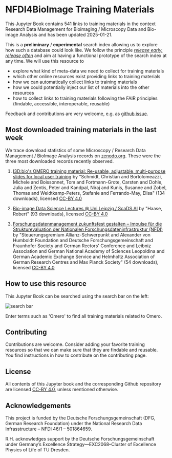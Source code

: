 # NFDI4BioImage Training Materials

This Jupyter Book contains 541 links to training materials in the context Research Data Management for Bioimaging / Microscopy Data and Bio-image Analysis and has been updated 2025-01-21.

This is a **preliminary** / **experimental** search index allowing us to explore how such a database could look like. We follow the principle [_release early, release often_](https://en.wikipedia.org/wiki/Release_early,_release_often) and aim at having a functional prototype of the search index at any time. We will use this resource to 
* explore what kind of meta-data we need to collect for training materials
* which other online resources exist providing links to training materials
* how we can automatically collect links to training materials
* how we could potentially inject our list of materials into the other resources
* how to collect links to training materials following the FAIR principles (findable, accessible, interoperable, reusable)

Feedback and contributions are very welcome, e.g. as [github issue](https://github.com/NFDI4BIOIMAGE/training/issues).

## Most downloaded training materials in the last week
We trace download statistics of some Microscopy / Research Data Management / BioImage Analysis records on [zenodo.org](https://zenodo.org). These were the three most downloaded records recently observed.


1. [I3D:bio's OMERO training material: Re-usable, adjustable, multi-purpose slides for local user training](https://zenodo.org/records/8323588) by "Schmidt, Christian and Bortolomeazzi, Michele and Boissonnet, Tom and Fortmann-Grote, Carsten and Dohle, Julia and Zentis, Peter and Kandpal, Niraj and Kunis, Susanne and Zobel, Thomas and Weidtkamp-Peters, Stefanie and Ferrando-May, Elisa" (134 downloads), licensed [CC-BY 4.0](https://creativecommons.org/licenses/by/4.0/)

2. [Bio-image Data Science Lectures @ Uni Leipzig / ScaDS.AI](https://zenodo.org/records/12623730) by "Haase, Robert" (93 downloads), licensed [CC-BY 4.0](https://creativecommons.org/licenses/by/4.0/)

3. [Forschungsdatenmanagement zukunftsfest gestalten – Impulse für die   Strukturevaluation der Nationalen Forschungsdateninfrastruktur (NFDI)](https://zenodo.org/records/14032908) by "Steuerungsgremium Allianz-Schwerpunkt and Alexander von Humboldt Foundation and Deutsche Forschungsgemeinschaft and Fraunhofer Society and German Rectors' Conference and Leibniz Association and German National Academy of Sciences Leopoldina and German Academic Exchange Service and Helmholtz Association of German Research Centres and Max Planck Society" (54 downloads), licensed [CC-BY 4.0](https://creativecommons.org/licenses/by/4.0/)

## How to use this resource

This Jupyter Book can be searched using the search bar on the left:

![search bar](how_to_use.png)

Enter terms such as 'Omero' to find all training materials related to Omero.

## Contributing

Contributions are welcome. Consider adding your favorite training resources so that we can make sure that they are findable and reusable.
You find instructions in how to contribute on the contributing page.

## License

All contents of this Jupyter book and the corresponding Github repository are licensed [CC-BY 4.0](https://creativecommons.org/licenses/by/4.0/), unless mentioned otherwise.

## Acknowledgements

This project is funded by the Deutsche Forschungsgemeinschaft (DFG, German  Research Foundation) under the National Research Data Infrasstructure – NFDI 46/1 – 501864659.

R.H. acknowledges support by the Deutsche Forschungsgemeinschaft under Germany’s Excellence Strategy—EXC2068–Cluster of Excellence Physics of Life of TU Dresden.
